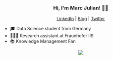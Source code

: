 <h3 align="center">Hi, I'm Marc Julian! ✌🏼</h3>

<p align="center">
  <a href="https://www.linkedin.com/in/marcjulian/">LinkedIn</a>
|
<a href="https://www.marc-julian.de">Blog</a>
|
  <a href="https://www.twitter.com/marcjulian_DS">Twitter</a>
</p>


- 🎓 Data Science student from Germany
- 👨🏻‍💻 Research assistant at Fraunhofer IIS
- 📚 Knowledge Management Fan


<p align="center"><img src="https://github-readme-stats.vercel.app/api?username=marcjulianschwarz&show_icons=true&hide_rank=true"></p>

